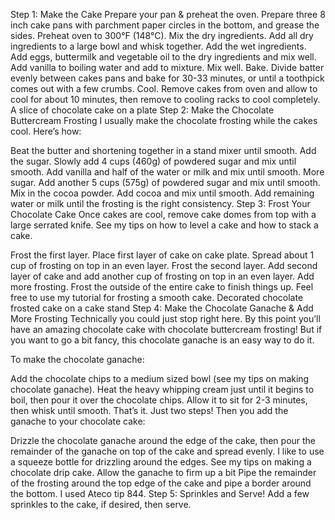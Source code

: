 Step 1: Make the Cake
Prepare your pan & preheat the oven. Prepare three 8 inch cake pans with parchment paper circles in the bottom, and grease the sides. Preheat oven to 300°F (148°C).
Mix the dry ingredients. Add all dry ingredients to a large bowl and whisk together.
Add the wet ingredients. Add eggs, buttermilk and vegetable oil to the dry ingredients and mix well. Add vanilla to boiling water and add to mixture. Mix well.
Bake. Divide batter evenly between cakes pans and bake for 30-33 minutes, or until a toothpick comes out with a few crumbs.
Cool. Remove cakes from oven and allow to cool for about 10 minutes, then remove to cooling racks to cool completely.
A slice of chocolate cake on a plate
Step 2: Make the Chocolate Buttercream Frosting
I usually make the chocolate frosting while the cakes cool. Here’s how:

Beat the butter and shortening together in a stand mixer until smooth.
Add the sugar. Slowly add 4 cups (460g) of powdered sugar and mix until smooth.
Add vanilla and half of the water or milk and mix until smooth.
More sugar. Add another 5 cups (575g) of powdered sugar and mix until smooth.
Mix in the cocoa powder. Add cocoa and mix until smooth.
Add remaining water or milk until the frosting is the right consistency.
Step 3: Frost Your Chocolate Cake
Once cakes are cool, remove cake domes from top with a large serrated knife. See my tips on how to level a cake and how to stack a cake.

Frost the first layer. Place first layer of cake on cake plate. Spread about 1 cup of frosting on top in an even layer.
Frost the second layer. Add second layer of cake and add another cup of frosting on top in an even layer.
Add more frosting. Frost the outside of the entire cake to finish things up. Feel free to use my tutorial for frosting a smooth cake.
Decorated chocolate frosted cake on a cake stand
Step 4: Make the Chocolate Ganache & Add More Frosting
Technically you could just stop right here. By this point you’ll have an amazing chocolate cake with chocolate buttercream frosting! But if you want to go a bit fancy, this chocolate ganache is an easy way to do it.

To make the chocolate ganache:

Add the chocolate chips to a medium sized bowl (see my tips on making chocolate ganache).
Heat the heavy whipping cream just until it begins to boil, then pour it over the chocolate chips. Allow it to sit for 2-3 minutes, then whisk until smooth.
That’s it. Just two steps! Then you add the ganache to your chocolate cake:

Drizzle the chocolate ganache around the edge of the cake, then pour the remainder of the ganache on top of the cake and spread evenly. I like to use a squeeze bottle for drizzling around the edges. See my tips on making a chocolate drip cake.
Allow the ganache to firm up a bit
Pipe the remainder of the frosting around the top edge of the cake and pipe a border around the bottom. I used Ateco tip 844.
Step 5: Sprinkles and Serve!
Add a few sprinkles to the cake, if desired, then serve. 